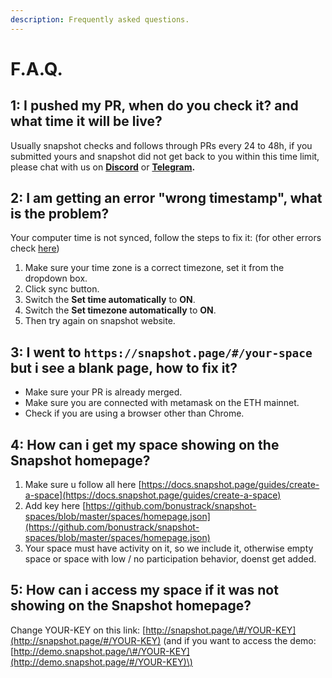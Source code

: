```yaml
---
description: Frequently asked questions.
---
```


# F.A.Q.

## **1: I pushed my PR, when do you check it? and what time it will be live?**

Usually snapshot checks and follows through PRs every 24 to 48h, if you submitted yours and snapshot did not get back to you within this time limit, please chat with us on [**Discord**](https://discord.gg/dDbNGZe) or [**Telegram**](https://t.me/snapshotlabs)**.**

## **2: I am getting an error "wrong timestamp", what is the problem?**

Your computer time is not synced, follow the steps to fix it: \(for other errors check [here](guides/error-messages.md)\)

1. Make sure your time zone is a correct timezone, set it from the dropdown box.
2. Click sync button.
3. Switch the **Set time automatically** to **ON**.
4. Switch the **Set timezone automatically** to **ON**.
5. Then try again on snapshot website.

## **3: I went to** `https://snapshot.page/#/your-space` **but i see a blank page, how to fix it?**

* Make sure your PR is already merged.
* Make sure you are connected with metamask on the ETH mainnet.
* Check if you are using a browser other than Chrome. 

## **4: How can i get my space showing on the Snapshot homepage?**

1. Make sure u follow all here [https://docs.snapshot.page/guides/create-a-space](https://docs.snapshot.page/guides/create-a-space)
2. Add key here [https://github.com/bonustrack/snapshot-spaces/blob/master/spaces/homepage.json](https://github.com/bonustrack/snapshot-spaces/blob/master/spaces/homepage.json)
3. Your space must have activity on it, so we include it, otherwise empty space or space with low / no participation behavior, doenst get added.

## **5: How can i access my space if it was not showing on the Snapshot homepage?**

Change YOUR-KEY on this link: [http://snapshot.page/\#/YOUR-KEY](http://snapshot.page/#/YOUR-KEY) \(and if you want to access the demo: [http://demo.snapshot.page/\#/YOUR-KEY](http://demo.snapshot.page/#/YOUR-KEY)\)



